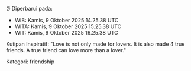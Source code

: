 ⏰ Diperbarui pada:
- WIB: Kamis, 9 Oktober 2025 14.25.38 UTC
- WITA: Kamis, 9 Oktober 2025 15.25.38 UTC
- WIT: Kamis, 9 Oktober 2025 16.25.38 UTC

Kutipan Inspiratif:
"Love is not only made for lovers. It is also made 4 true friends. A true friend can love more than a lover."


Kategori: friendship

